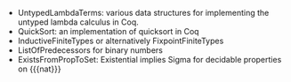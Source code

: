  * UntypedLambdaTerms: various data structures for implementing the untyped lambda calculus in Coq.
 * QuickSort: an implementation of quicksort in Coq
 * InductiveFiniteTypes or alternatively FixpointFiniteTypes
 * ListOfPredecessors for binary numbers
 * ExistsFromPropToSet: Existential implies Sigma for decidable properties on {{{nat}}}
